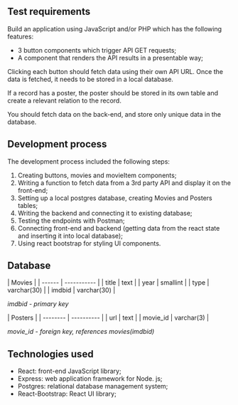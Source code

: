 ## Test requirements

Build an application using JavaScript and/or PHP which has the following features:

- 3 button components which trigger API GET requests;
- A component that renders the API results in a presentable way;

Clicking each button should fetch data using their own API URL. Once the data is fetched, it needs to be stored in a local database.

If a record has a poster, the poster should be stored in its own table and create a relevant relation to the record.

You should fetch data on the back-end, and store only unique data in the database.

## Development process

The development process included the following steps:

1. Creating buttons, movies and movieItem components;
2. Writing a function to fetch data from a 3rd party API and display it on the front-end;
3. Setting up a local postgres database, creating Movies and Posters tables;
4. Writing the backend and connecting it to existing database;
5. Testing the endpoints with Postman;
6. Connecting front-end and backend (getting data from the react state and inserting it into local database);
7. Using react bootstrap for styling UI components.

## Database

| Movies |
| ------ | ----------- |
| title  | text        |
| year   | smallint    |
| type   | varchar(30) |
| imdbid | varchar(30) |

_imdbid - primary key_

| Posters  |
| -------- | ---------- |
| url      | text       |
| movie_id | varchar(3) |

_movie_id - foreign key, references movies(imdbid)_

## Technologies used

- React: front-end JavaScript library;
- Express: web application framework for Node. js;
- Postgres: relational database management system;
- React-Bootstrap: React UI library;
